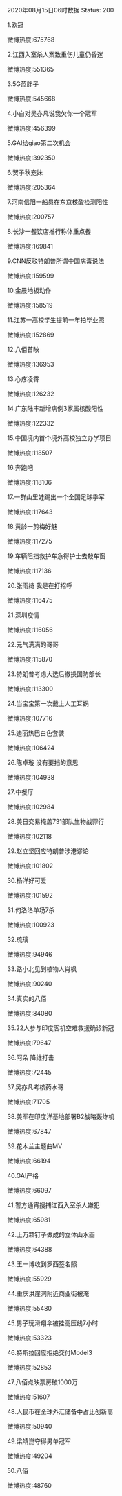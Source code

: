 2020年08月15日06时数据
Status: 200

1.欧冠

微博热度:675768

2.江西入室杀人案致重伤儿童仍昏迷

微博热度:551365

3.5G蓝胖子

微博热度:545668

4.小白对吴亦凡说我欠你一个冠军

微博热度:456399

5.GAI给giao第二次机会

微博热度:392350

6.贺子秋宠妹

微博热度:205364

7.河南信阳一船员在东京核酸检测阳性

微博热度:200757

8.长沙一餐饮店推行称体重点餐

微博热度:169841

9.CNN反驳特朗普所谓中国病毒说法

微博热度:159599

10.金晨地板动作

微博热度:158519

11.江苏一高校学生提前一年拍毕业照

微博热度:152869

12.八佰首映

微博热度:136953

13.心疼凌霄

微博热度:126232

14.广东陆丰新增病例3家属核酸阳性

微博热度:122332

15.中国境内首个境外高校独立办学项目

微博热度:118507

16.奔跑吧

微博热度:118106

17.一群山里娃踢出一个全国足球季军

微博热度:117643

18.黄龄一剪梅好魅

微博热度:117275

19.车辆阻挡救护车急得护士去敲车窗

微博热度:117136

20.张雨绮 我是在打招呼

微博热度:116475

21.深圳疫情

微博热度:116056

22.元气满满的哥哥

微博热度:115870

23.特朗普考虑大选后撤换国防部长

微博热度:113300

24.当宝宝第一次戴上人工耳蜗

微博热度:107716

25.迪丽热巴白色套装

微博热度:106424

26.陈卓璇 没有要挡的意思

微博热度:104938

27.中餐厅

微博热度:102984

28.美日交易掩盖731部队生物战罪行

微博热度:102118

29.赵立坚回应特朗普涉港谬论

微博热度:101802

30.杨洋好可爱

微博热度:101592

31.何洛洛单场7杀

微博热度:100923

32.琉璃

微博热度:94946

33.路小北见到植物人肖枫

微博热度:90240

34.真实的八佰

微博热度:84080

35.22人参与印度客机空难救援确诊新冠

微博热度:79647

36.阿朵 降维打击

微博热度:72445

37.吴亦凡考核药水哥

微博热度:71705

38.美军在印度洋基地部署B2战略轰炸机

微博热度:67847

39.花木兰主题曲MV

微博热度:66194

40.GAI严格

微博热度:66097

41.警方通宵搜捕江西入室杀人嫌犯

微博热度:65981

42.上万颗钉子做成的立体山水画

微博热度:64388

43.王一博收到罗西签名照

微博热度:55929

44.重庆洪崖洞附近商业街被淹

微博热度:55480

45.男子玩滑翔伞被挂高压线7小时

微博热度:53323

46.特斯拉回应拒绝交付Model3

微博热度:52853

47.八佰点映票房破1000万

微博热度:51607

48.人民币在全球外汇储备中占比创新高

微博热度:50940

49.梁靖崑夺得男单冠军

微博热度:49204

50.八佰

微博热度:48760

